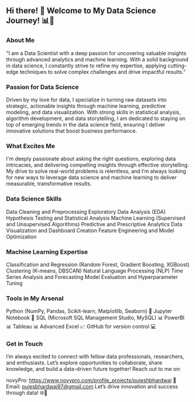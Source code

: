 ## Hi there! 👋 Welcome to My Data Science Journey! 📊🚀  
### About Me  
"I am a Data Scientist with a deep passion for uncovering valuable insights through advanced analytics and machine learning. With a solid background in data science, I constantly strive to refine my expertise, applying cutting-edge techniques to solve complex challenges and drive impactful results."

### Passion for Data Science
Driven by my love for data, I specialize in turning raw datasets into strategic, actionable insights through machine learning, predictive modeling, and data visualization. With strong skills in statistical analysis, algorithm development, and data storytelling, I am dedicated to staying on top of emerging trends in the data science field, ensuring I deliver innovative solutions that boost business performance.

### What Excites Me
I'm deeply passionate about asking the right questions, exploring data intricacies, and delivering compelling insights through effective storytelling. My drive to solve real-world problems is relentless, and I’m always looking for new ways to leverage data science and machine learning to deliver measurable, transformative results.

### Data Science Skills
Data Cleaning and Preprocessing
Exploratory Data Analysis (EDA)
Hypothesis Testing and Statistical Analysis
Machine Learning (Supervised and Unsupervised Algorithms)
Predictive and Prescriptive Analytics
Data Visualization and Dashboard Creation
Feature Engineering and Model Optimization

### Machine Learning Expertise
Classification and Regression (Random Forest, Gradient Boosting, XGBoost)
Clustering (K-means, DBSCAN)
Natural Language Processing (NLP)
Time Series Analysis and Forecasting
Model Evaluation and Hyperparameter Tuning

### Tools in My Arsenal
Python (NumPy, Pandas, Scikit-learn, Matplotlib, Seaborn) 🐍
Jupyter Notebook 📓
SQL (Microsoft SQL Management Studio, MySQL) 📊
PowerBI 📊
Tableau 📊
Advanced Excel 📈
GitHub for version control 💻

### Get in Touch
I’m always excited to connect with fellow data professionals, researchers, and enthusiasts. Let’s explore opportunities to collaborate, share knowledge, and build a data-driven future together! Reach out to me on:

novyPro: https://www.novypro.com/profile_projects/pujeshbhardwaj
📧 Email: pujesbhardwaj97@gmail.com
Let’s drive innovation and success through data! 🌐🚀
